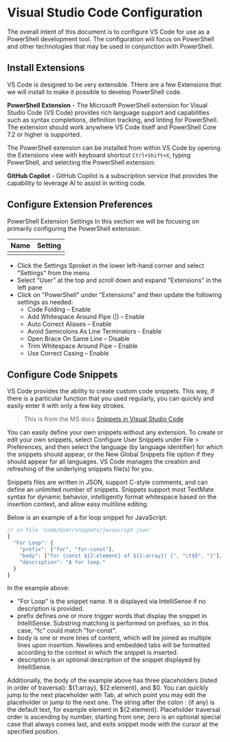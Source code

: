 # Visual Studio Code Configuration

The overall intent of this document is to configure VS Code for use as a PowerShell development tool. The configuration will focus on PowerShell and other technologies that may be used in conjunction with PowerShell.

## Install Extensions

VS Code is designed to be very extensible. THere are a few Extensions that we will install to make it possible to develop PowerShell code.

**PowerShell Extension** - The Microsoft PowerShell extension for Visual Studio Code (VS Code) provides rich language support and capabilities such as syntax completions, definition tracking, and linting for PowerShell. The extension should work anywhere VS Code itself and PowerShell Core 7.2 or higher is supported.

The PowerShell extension can be installed from within VS Code by opening the Extensions view with keyboard shortcut ```Ctrl+Shift+X```, typing PowerShell, and selecting the PowerShell extension:

**GitHub Copilot** - GitHub Copilot is a subscription service that provides the capability to leverage AI to assist in writing code.

## Configure Extension Preferences

PowerShell Extension Settings
In this section we will be focusing on primarily configuring the PowerShell extension.

| Name | Setting |
|------|---------|
|      |         |

- Click the Settings Sproket in the lower left-hand corner and select "Settings" from the menu
- Select "User" at the top and scroll down and expand "Extensions" in the left pane
- Click on "PowerShell" under "Extensions" and then update the following settings as needed:
  - Code Folding – Enable
  - Add Whitespace Around Pipe (|) – Enable
  - Auto Correct Aliases – Enable
  - Avoid Semicolons As Line Terminators - Enable
  - Open Brace On Same Line – Disable
  - Trim Whitespace Around Pipe – Enable
  - Use Correct Casing – Enable

## Configure Code Snippets

VS Code provides the ability to create custom code snippets. This way, if there is a particular function that you used regularly, you can quickly and easily enter it with only a few key strokes.

> This is from the MS docs
[Snippets in Visual Studio Code](https://code.visualstudio.com/docs/editor/userdefinedsnippets)

You can easily define your own snippets without any extension. To create or edit your own snippets, select Configure User Snippets under File > Preferences, and then select the language (by language identifier) for which the snippets should appear, or the New Global Snippets file option if they should appear for all languages. VS Code manages the creation and refreshing of the underlying snippets file(s) for you.

Snippets files are written in JSON, support C-style comments, and can define an unlimited number of snippets. Snippets support most TextMate syntax for dynamic behavior, intelligently format whitespace based on the insertion context, and allow easy multiline editing.

Below is an example of a for loop snippet for JavaScript:

```javascript
// in file 'Code/User/snippets/javascript.json'
{
  "For Loop": {
    "prefix": ["for", "for-const"],
    "body": ["for (const ${2:element} of ${1:array}) {", "\t$0", "}"],
    "description": "A for loop."
  }
}
```

In the example above:

- "For Loop" is the snippet name. It is displayed via IntelliSense if no description is provided.
- prefix defines one or more trigger words that display the snippet in IntelliSense. Substring matching is performed on prefixes, so in this case, "fc" could match "for-const".
- body is one or more lines of content, which will be joined as multiple lines upon insertion. Newlines and embedded tabs will be formatted according to the context in which the snippet is inserted.
- description is an optional description of the snippet displayed by IntelliSense.

Additionally, the body of the example above has three placeholders (listed in order of traversal): ${1:array}, ${2:element}, and $0. You can quickly jump to the next placeholder with Tab, at which point you may edit the placeholder or jump to the next one. The string after the colon : (if any) is the default text, for example element in ${2:element}. Placeholder traversal order is ascending by number, starting from one; zero is an optional special case that always comes last, and exits snippet mode with the cursor at the specified position.
